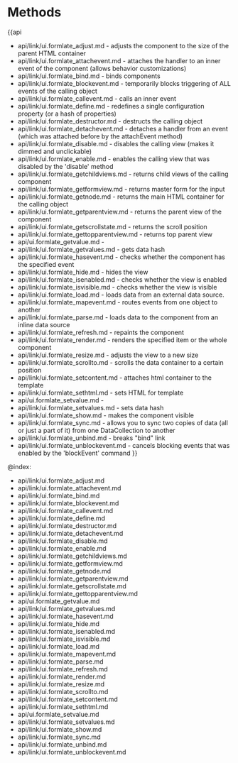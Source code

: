 Methods
=======

{{api
- api/link/ui.formlate_adjust.md - adjusts the component to the size of the parent HTML container
- api/link/ui.formlate_attachevent.md - attaches the handler to an inner event of the component (allows behavior customizations)
- api/link/ui.formlate_bind.md - binds components
- api/link/ui.formlate_blockevent.md - temporarily blocks triggering of ALL events of the calling object
- api/link/ui.formlate_callevent.md - calls an inner event
- api/link/ui.formlate_define.md - redefines a single configuration property (or a hash of properties)
- api/link/ui.formlate_destructor.md - destructs the calling object
- api/link/ui.formlate_detachevent.md - detaches a handler from an event (which was attached before by the attachEvent method)
- api/link/ui.formlate_disable.md - disables the calling view (makes it dimmed and unclickable)
- api/link/ui.formlate_enable.md - enables the calling view that was disabled by the 'disable' method
- api/link/ui.formlate_getchildviews.md - returns child views of the calling component
- api/link/ui.formlate_getformview.md - returns master form for the input
- api/link/ui.formlate_getnode.md - returns the main HTML container for the calling object
- api/link/ui.formlate_getparentview.md - returns the parent view of the component
- api/link/ui.formlate_getscrollstate.md - returns the scroll position
- api/link/ui.formlate_gettopparentview.md - returns top parent view
- api/ui.formlate_getvalue.md - 
- api/link/ui.formlate_getvalues.md - gets data hash
- api/link/ui.formlate_hasevent.md - checks whether the component has the specified event
- api/link/ui.formlate_hide.md - hides the view
- api/link/ui.formlate_isenabled.md - checks whether the view is enabled
- api/link/ui.formlate_isvisible.md - checks whether the view is visible
- api/link/ui.formlate_load.md - loads data from an external data source.
- api/link/ui.formlate_mapevent.md - routes events from one object to another
- api/link/ui.formlate_parse.md - loads data to the component from an inline data source
- api/link/ui.formlate_refresh.md - repaints the component
- api/link/ui.formlate_render.md - renders the specified item or the whole component
- api/link/ui.formlate_resize.md - adjusts the view to a new size
- api/link/ui.formlate_scrollto.md - scrolls the data container to a certain position
- api/link/ui.formlate_setcontent.md - attaches html container to the template
- api/link/ui.formlate_sethtml.md - sets HTML for template
- api/ui.formlate_setvalue.md - 
- api/link/ui.formlate_setvalues.md - sets data hash
- api/link/ui.formlate_show.md - makes the component visible
- api/link/ui.formlate_sync.md - allows you to sync two copies of data (all or just a part of it) from one DataCollection to another
- api/link/ui.formlate_unbind.md - breaks "bind" link
- api/link/ui.formlate_unblockevent.md - cancels blocking events that was enabled by the 'blockEvent' command
}}

@index:
- api/link/ui.formlate_adjust.md
- api/link/ui.formlate_attachevent.md
- api/link/ui.formlate_bind.md
- api/link/ui.formlate_blockevent.md
- api/link/ui.formlate_callevent.md
- api/link/ui.formlate_define.md
- api/link/ui.formlate_destructor.md
- api/link/ui.formlate_detachevent.md
- api/link/ui.formlate_disable.md
- api/link/ui.formlate_enable.md
- api/link/ui.formlate_getchildviews.md
- api/link/ui.formlate_getformview.md
- api/link/ui.formlate_getnode.md
- api/link/ui.formlate_getparentview.md
- api/link/ui.formlate_getscrollstate.md
- api/link/ui.formlate_gettopparentview.md
- api/ui.formlate_getvalue.md
- api/link/ui.formlate_getvalues.md
- api/link/ui.formlate_hasevent.md
- api/link/ui.formlate_hide.md
- api/link/ui.formlate_isenabled.md
- api/link/ui.formlate_isvisible.md
- api/link/ui.formlate_load.md
- api/link/ui.formlate_mapevent.md
- api/link/ui.formlate_parse.md
- api/link/ui.formlate_refresh.md
- api/link/ui.formlate_render.md
- api/link/ui.formlate_resize.md
- api/link/ui.formlate_scrollto.md
- api/link/ui.formlate_setcontent.md
- api/link/ui.formlate_sethtml.md
- api/ui.formlate_setvalue.md
- api/link/ui.formlate_setvalues.md
- api/link/ui.formlate_show.md
- api/link/ui.formlate_sync.md
- api/link/ui.formlate_unbind.md
- api/link/ui.formlate_unblockevent.md


